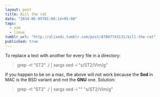 ```yaml
---
layout: post
title: Kill the rat
date: "2014-06-05T01:08:14+05:00"
tags: 
  - vim
  - linux
tumblr_url: "http://alixedi.tumblr.com/post/87807743131/kill-the-rat"
published: true
---
```


To replace a text with another for every file in a directory:

> grep -rl "ST2" ./ | xargs sed -i "s/ST2/Vim/g"

If you happen to be on a mac, the above will not work because the **Sed** in MAC is the BSD variant and not the **GNU** one. Solution:

> grep -rl "ST2" ./ | xargs sed -i "" "s/ST2/Vim/g"